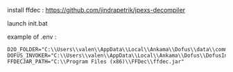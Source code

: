 install ffdec : https://github.com/jindrapetrik/jpexs-decompiler

launch init.bat


example of .env : 
```
D2O_FOLDER="C:\\Users\\valen\\AppData\\Local\\Ankama\\Dofus\\data\\common"
DOFUS_INVOKER="C:\\Users\\valen\\AppData\\Local\\Ankama\\Dofus\\DofusInvoker.swf"
FFDECJAR_PATH="C:\\Program Files (x86)\\FFDec\\ffdec.jar"
```
